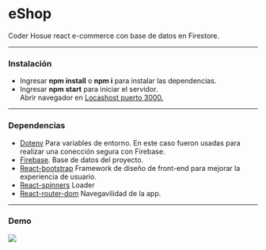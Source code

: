 # eShop

Coder Hosue react e-commerce con base de datos en Firestore.

---

### Instalación 

- Ingresar **npm install** o **npm i** para instalar las dependencias.
- Ingresar **npm start** para iniciar el servidor. <br>
    Abrir navegador en [Locashost puerto 3000.](https://localhost:3000)

---

### Dependencias

- [Dotenv](https://www.npmjs.com/package/dotenv) Para variables de entorno. En este caso fueron usadas para realizar una conección segura con Firebase.
- [Firebase](https://firebase.google.com/). Base de datos del proyecto.
- [React-bootstrap](https://react-bootstrap.github.io/) Framework de diseño de front-end para mejorar la experiencia de usuario. 
- [React-spinners](https://www.npmjs.com/package/react-spinners) Loader
- [React-router-dom](https://reactrouter.com/) Navegavilidad de la app.

---

### Demo
![](e-commerce-coder.gif)



